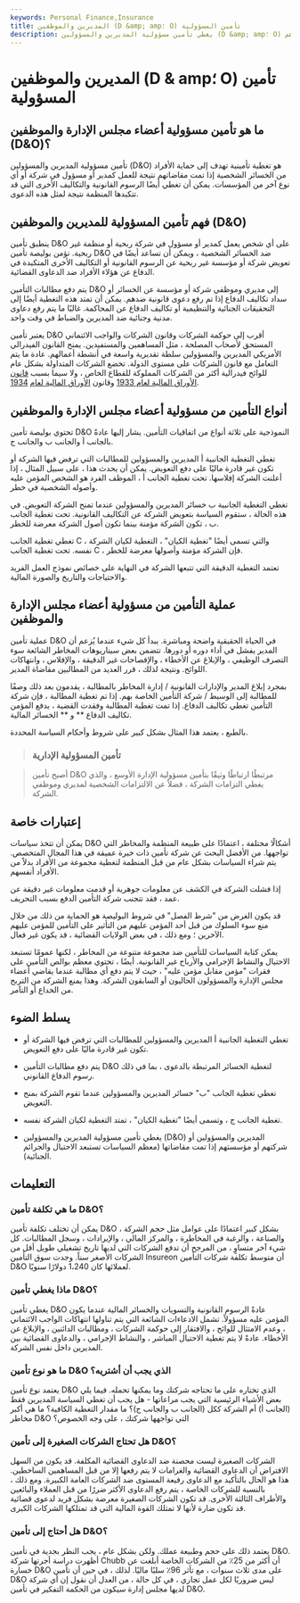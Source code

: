 ```yaml
---
keywords: Personal Finance,Insurance
title: المديرين والموظفين (D &amp; amp؛ O) تأمين المسؤولية
description: يغطي تأمين مسؤولية المديرين والمسؤولين (D &amp; amp؛ O) المديرين أو المسؤولين في شركة أو مؤسسة أخرى إذا تم رفع دعوى ضدهم.
---
```


# المديرين والموظفين (D & amp؛ O) تأمين المسؤولية
## ما هو تأمين مسؤولية أعضاء مجلس الإدارة والموظفين (D&O)؟

تأمين مسؤولية المديرين والمسؤولين (D&O) هو تغطية تأمينية تهدف إلى حماية الأفراد من الخسائر الشخصية إذا تمت مقاضاتهم نتيجة للعمل كمدير أو مسؤول في شركة أو أي نوع آخر من المؤسسات. يمكن أن تغطي أيضًا الرسوم القانونية والتكاليف الأخرى التي قد تتكبدها المنظمة نتيجة لمثل هذه الدعوى.

## فهم تأمين المسؤولية للمديرين والموظفين (D&O)

ينطبق تأمين D&O على أي شخص يعمل كمدير أو مسؤول في شركة ربحية أو منظمة غير ربحية. تؤمن بوليصة تأمين D&O ضد الخسائر الشخصية ، ويمكن أن تساعد أيضًا في تعويض شركة أو مؤسسة غير ربحية عن الرسوم القانونية أو التكاليف الأخرى المتكبدة في الدفاع عن هؤلاء الأفراد ضد الدعاوى القضائية.

يتم دفع مطالبات التأمين D&O إلى مديري وموظفي شركة أو مؤسسة عن الخسائر أو سداد تكاليف الدفاع إذا تم رفع دعوى قانونية ضدهم. يمكن أن تمتد هذه التغطية أيضًا إلى التحقيقات الجنائية والتنظيمية أو تكاليف الدفاع عن المحاكمة. غالبًا ما يتم رفع دعاوى مدنية وجنائية ضد المديرين والضباط في وقت واحد.

يعتبر تأمين D&O أقرب إلى حوكمة الشركات وقانون الشركات والواجب الائتماني المستحق لأصحاب المصلحة ، مثل المساهمين والمستفيدين. يمنح القانون الفيدرالي الأمريكي المديرين والمسؤولين سلطة تقديرية واسعة في أنشطة أعمالهم. عادة ما يتم التعامل مع قانون الشركات على مستوى الدولة. تخضع الشركات المتداولة بشكل عام للوائح فيدرالية أكثر من الشركات المملوكة للقطاع الخاص ، ولا سيما بسبب [قانون الأوراق المالية لعام 1933](/securitiesact1933) وقانون [الأوراق المالية لعام](/seact1934) [1934](/seact1934).

## أنواع التأمين من مسؤولية أعضاء مجلس الإدارة والموظفين

تحتوي بوليصة تأمين D&O النموذجية على ثلاثة أنواع من اتفاقيات التأمين. يشار إليها عادةً بالجانب أ والجانب ب والجانب ج.

تغطي التغطية الجانبية أ المديرين والمسؤولين للمطالبات التي ترفض فيها الشركة أو تكون غير قادرة ماليًا على دفع التعويض. يمكن أن يحدث هذا ، على سبيل المثال ، إذا أعلنت الشركة إفلاسها. تحت تغطية الجانب أ ، الموظف الفرد هو الشخص المؤمن عليه وأصوله الشخصية في خطر.

تغطي التغطية الجانبية ب خسائر المديرين والمسؤولين عندما تمنح الشركة التعويض. في هذه الحالة ، ستقوم السياسة بتعويض الشركة عن التكاليف القانونية. تحت تغطية الجانب ب ، تكون الشركة مؤمنة بينما تكون أصول الشركة معرضة للخطر.

تغطي تغطية الجانب C ، والتي تسمى أيضًا "تغطية الكيان" ، التغطية لكيان الشركة نفسه. تحت تغطية الجانب C ، فإن الشركة مؤمنة وأصولها معرضة للخطر.

تعتمد التغطية الدقيقة التي تتبعها الشركة في النهاية على خصائص نموذج العمل الفريد والاحتياجات والتاريخ والصورة المالية.

## عملية التأمين من مسؤولية أعضاء مجلس الإدارة والموظفين

عملية تأمين D&O في الحياة الحقيقية واضحة ومباشرة. يبدأ كل شيء عندما يُزعم أن المدير يفشل في أداء دوره أو دورها. تتضمن بعض سيناريوهات المخاطر الشائعة سوء التصرف الوظيفي ، والإبلاغ عن الأخطاء ، والإفصاحات غير الدقيقة ، والإفلاس ، وانتهاكات اللوائح. ونتيجة لذلك ، قرر العديد من المطالبين مقاضاة المدير.

بمجرد إبلاغ المدير والإدارات القانونية / إدارة المخاطر بالمطالبة ، يقدمون بعد ذلك وصفًا للمطالبة إلى الوسيط / شركة التأمين الخاصة بهم. إذا تم تغطية المطالبة ، فإن شركة التأمين تغطي تكاليف الدفاع. إذا تمت تغطية المطالبة وفقدت القضية ، يدفع المؤمن تكاليف الدفاع ** و ** الخسائر المالية.

بالطبع ، يعتمد هذا المثال بشكل كبير على شروط وأحكام السياسة المحددة.

> ### تأمين المسؤولية الإدارية

> أصبح تأمين D&O مرتبطًا ارتباطًا وثيقًا بتأمين مسؤولية الإدارة الأوسع ، والذي يغطي التزامات الشركة ، فضلاً عن الالتزامات الشخصية لمديري وموظفي الشركة.

>

## إعتبارات خاصة

يمكن أن تتخذ سياسات D&O أشكالًا مختلفة ، اعتمادًا على طبيعة المنظمة والمخاطر التي تواجهها. من الأفضل البحث عن شركة تأمين ذات خبرة عميقة في هذا المجال المتخصص. يتم شراء السياسات بشكل عام من قبل المنظمة لتغطية مجموعة من الأفراد بدلاً من الأفراد أنفسهم.

إذا فشلت الشركة في الكشف عن معلومات جوهرية أو قدمت معلومات غير دقيقة عن عمد ، فقد تتجنب شركة التأمين الدفع بسبب التحريف.

قد يكون الغرض من "شرط الفصل" في شروط البوليصة هو الحماية من ذلك من خلال منع سوء السلوك من قبل أحد المؤمن عليهم من التأثير على التأمين للمؤمن عليهم الآخرين ؛ ومع ذلك ، في بعض الولايات القضائية ، قد يكون غير فعال.

يمكن كتابة السياسات للتأمين ضد مجموعة متنوعة من المخاطر ، لكنها عمومًا تستبعد الاحتيال والنشاط الإجرامي والأرباح غير القانونية. أيضًا ، تحتوي معظم بوالص التأمين على فقرات "مؤمن مقابل مؤمن عليه" ، حيث لا يتم دفع أي مطالبة عندما يقاضي أعضاء مجلس الإدارة والمسؤولون الحاليون أو السابقون الشركة. وهذا يمنع الشركة من التربح من الخداع أو التآمر.

## يسلط الضوء

- تغطي التغطية الجانبية أ المديرين والمسؤولين للمطالبات التي ترفض فيها الشركة أو تكون غير قادرة ماليًا على دفع التعويض.

- يتم دفع مطالبات التأمين D&O لتغطية الخسائر المرتبطة بالدعوى ، بما في ذلك رسوم الدفاع القانوني.

- تغطي تغطية الجانب "ب" خسائر المديرين والمسؤولين عندما تقوم الشركة بمنح التعويض.

- تغطية الجانب ج ، وتسمى أيضًا "تغطية الكيان" ، تمتد التغطية لكيان الشركة نفسه.

- يغطي تأمين مسؤولية المديرين والمسؤولين (D&O) المديرين والمسؤولين أو شركتهم أو مؤسستهم إذا تمت مقاضاتها (معظم السياسات تستبعد الاحتيال والجرائم الجنائية).

## التعليمات

### ما هي تكلفة تأمين D&O؟

يمكن أن تختلف تكلفة تأمين D&O بشكل كبير اعتمادًا على عوامل مثل حجم الشركة ، والصناعة ، والرغبة في المخاطرة ، والمركز المالي ، والإيرادات ، وسجل المطالبات. كل شيء آخر متساوٍ ، من المرجح أن تدفع الشركات التي لديها تاريخ تشغيلي طويل أقل من الشركات الأصغر سناً. وجدت سوق التأمين Insureon أن متوسط تكلفة شركات التأمين D&O لعملائها كان 1،240 دولارًا سنويًا.

### ماذا يغطي تأمين D&O؟

يغطي تأمين D&O عادةً الرسوم القانونية والتسويات والخسائر المالية عندما يكون المؤمن عليه مسؤولاً. تشمل الادعاءات الشائعة التي يتم تناولها انتهاكات الواجب الائتماني ، وعدم الامتثال للوائح ، والافتقار إلى حوكمة الشركات ، ومطالبات الدائنين ، والإبلاغ عن الأخطاء. عادةً لا يتم تغطية الاحتيال المباشر ، والنشاط الإجرامي ، والدعاوى القضائية بين المديرين داخل نفس الشركة.

### ما هو نوع تأمين D&O الذي يجب أن أشتريه؟

يعتمد نوع تأمين D&O الذي تختاره على ما تحتاجه شركتك وما يمكنها تحمله. فيما يلي بعض الأشياء الرئيسية التي يجب مراعاتها - هل يجب أن تغطي السياسة المديرين فقط (الجانب أ) أم الشركة ككل (الجانب ب والجانب ج)؟ ما مقدار التغطية الكافية؟ ما هي أكبر مخاطر D&O التي تواجهها شركتك ، على وجه الخصوص؟

### هل تحتاج الشركات الصغيرة إلى تأمين D&O؟

الشركات الصغيرة ليست محصنة ضد الدعاوى القضائية المكلفة. قد يكون من السهل الافتراض أن الدعاوى القضائية والغرامات لا يتم رفعها إلا من قبل المساهمين الساخطين. هذا هو الحال بالتأكيد مع الدعاوى رفيعة المستوى ضد الشركات العامة الكبيرة. ومع ذلك ، بالنسبة للشركات الخاصة ، يتم رفع الدعاوى الأكثر ضررًا من قبل العملاء والبائعين والأطراف الثالثة الأخرى. قد تكون الشركات الصغيرة معرضة بشكل فريد لدعوى قضائية قد تكون ضارة لأنها لا تمتلك القوة المالية التي قد تمتلكها الشركات الكبرى.

### هل أحتاج إلى تأمين D&O؟

يعتمد ذلك على حجم وطبيعة عملك. ولكن بشكل عام ، يجب النظر بجدية في تأمين D&O. أظهرت دراسة أجرتها شركة Chubb أن أكثر من 25٪ من الشركات الخاصة أبلغت عن خسارة D&O على مدى ثلاث سنوات ، مع تأثر 96٪ سلبًا ماليًا. لذلك ، في حين أن تأمين D&O ليس ضروريًا لكل عمل تجاري ، في كل حالة ، من العدل أن نقول إن أي شركة لديها مجلس إدارة سيكون من الحكمة التفكير في تأمين D&O.

